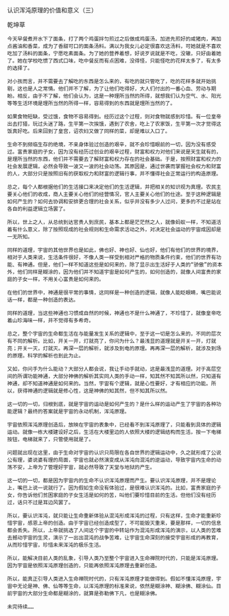 认识浑沌原理的价值和意义（三） 

乾坤草


    今天早餐煮开水下了面条，打了两个鸡蛋拌匀煎过之后做成鸡蛋汤，加进先煎好的咸猪肉，再加点酱油和香菜，成为了香甜可口的面条汤料。满以为我女儿必定很喜欢这汤料，可她就是不喜欢吃加了汤料的面条，宁愿吃素面条。为了她的营养着想，好说歹说就是不吃，没辙，只好由着她了。她在学校吃惯了西式口味，吃中餐反而有点困难，没得怪，只能怪吃的花样太多了，有太多的选择了。

    对小孩而言，并不需要去了解吃的东西是怎么来的，有吃的就只管吃了，吃的花样多就开始挑剔，这也是人之常情。他们并不了解，为了让他们吃得好，大人们付出的一番心血、劳动与期盼。相反，由于不了解，他们会认为，这是一种理所当然的所得，就想我们认为空气、水、阳光等等生活环境是理所当然的所得一样，容易得到的东西就是理所当然的了。

    如果食物短缺，受过饿，食物不容易得到。经历过这个过程，则对食物就感到珍惜。有一位皇帝出去打猎，玩过头迷了路，生平第一次挨饿，遇到了农舍，吃上了农家饭，生平第一次才觉得这饭真好吃。后来回到了皇宫，诏农妇又做了同样的菜，却是难以入口了。

    生命不到频临生存的绝境，不亲身体验过创造的艰辛，就不会珍惜眼前的一切，因为没有感受过。富贵家庭的子女，因为没有经历过创业的艰辛过程，财富和权力对他们来说是天生就有的，是理所当然的东西，他们并不需要去了解财富和权力存在的社会基础。于是，按照财富和权力的社会发展逻辑，必然会导致一波又一波的社会动荡。其原因是，通过世袭而掌握社会权力和财富的人，大部分只是按照旧有的获取权力和财富的逻辑行事，并不懂得社会正常运行的构造原理。

    总之，每个人都根据他们的生活接口来决定他们的生活逻辑，并把相关的知识视为真理。农民主要关心他们的收成，商人主要关心他们的经营情况，官人主要关心他们的仕途。至于这种逻辑是如何产生的？如何去协调和安排更合理的社会关系，似乎并没有多少人过问，更多的不过是站在各自的利益逻辑立场罢了。

    所以，世上之人，从总统到达官贵人到庶民，基本上都是茫茫然之人，就像蚂蚁一样，不知道活着有什么意义，除了按照现成的社会规则和生命需求活动之外，对决定社会运动的宇宙成因却是一无所知。

    同样的道理，宇宙的其他世界也是如此，佛也好、神也好、仙也好，他们有他们的世界的境界，相对于人类来说，生活条件很好，不像人类一样受到相对严格的物质条件约束，他们的世界有功能、有神通。但是，他们一样不知道这些是如何来的，除了显示出生活好于人类的“骄傲”的资本外，他们同样是糊涂的，因为他们并不知道宇宙是如何产生的，如何创造的，就像人间富贵的家庭的子女一样，不用关心富贵是如何来的。

    在他们的世界中，神通是很平常的事情，这同样是一种创造的逻辑，就像人能眨眼睛，嘴巴能说话一样，都是一种创造的表达。

    同样的道理，当这些神通也习惯成自然的时候，神通也不是什么神通了，不珍惜了，就像皇帝吃着山珍海味一样，并不觉得有多希奇。

    总之，整个宇宙的生命都生活在与能量发生关系的逻辑中，至于这一切是怎么来的，不同的层次有不同的解析。比如，开关一开，灯就亮了，你问为什么？最浅显的道理就是开关一开，灯就亮；开关一灭，灯就灭。再深一层的解析，就涉及到电的原理。再再深一层的解析，就涉及到场的原理。科学的解析也到此为止。

    又如，你问手为什么能动？大部分人都会说，我让手动手就动，这是最浅显的道理。对于高层空间的所谓功能神通，大部分神佛的解析其实同人类的手动一样，知其然不知其所以然，只知道有神通，却不知道神通是如何来的。当然，宇宙有个逻辑，就是心性要好，才有相应的功能。所以，获得神通的逻辑就是修心性，这是神佛的知其然，但不知其所以然。

    这一切的一切，归根到底，就是宇宙的运动是如何产生的？是什么样的运动产生了宇宙的各种功能逻辑？最终的答案就是宇宙的永动机制，浑沌原理。

    宇宙依照浑沌原理创造后，放映在宇宙的表象中，已经看不到浑沌原理了，只能看到具体的逻辑运动。就像一栋大楼建设好之后，生活在大楼里边的人依照大楼的逻辑结构而生活，按一下电梯按钮，电梯就来了，只管使用就是了。

    问题就出现在这里，由于生命对宇宙的认识只局限在各自世界的逻辑运动中，久之就形成了公说公有理，婆说婆有理的局面，宇宙也就必然演变成从浑沌向混沌的逆运动，导致宇宙内生命的动荡不安，上帝为了管理好宇宙，就必然导致了天堂与地狱的产生。

    这一切的一切，都是因为宇宙内的生命不认识浑沌原理而产生。要认识浑沌原理，并不是理论上，嘴巴上说一说就行了。因为假如生命没有体验过，是很难认识浑沌的。比如，富贵家庭的子女，你告诉他们贫困家庭的子女生活是如何的苦，叫他们要珍惜目前的生活。但他们没有经历过，话只不过是耳边风罢了。

    所以，要认识浑沌，就只能让生命重新体验从混沌形成浑沌的过程，只有这样，生命才能重新珍惜宇宙，感恩上帝的创造。由于宇宙已经创造成型了，不可能毁灭重来，要是那样，一切的信息都会丢失。所以，上帝就挑选了人间这个宇宙的中转站作为混沌形成浑沌的演示，以人类的苦难去撼动宇宙的生灵，演示了一出出混沌的战争苦难，让宇宙生命深刻的接受宇宙形成的再教育，从而珍惜宇宙，珍惜未来浑沌的极乐生活。

    所以，能解决目前人类的乱象，引导人类乃至整个宇宙进入生命禅院时代的，只能是浑沌原理。因为宇宙是依照浑沌原理创造的，只能再依照浑沌原理去重新创造。

    所以，能真正引导人类进入生命禅院时代的，只有浑沌原理才能做得到。假如不懂浑沌原理，宇宙中无论是神、佛、仙等等生命，以浑沌原理的标准来说，依然是糊涂神、糊涂佛、糊涂仙。目前宇宙的大部分生命都是糊涂的，就算是弥勒佛下凡，也是糊涂佛。

    未完待续……



